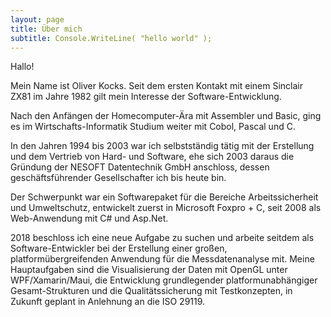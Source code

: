 ```yaml
---
layout: page
title: Über mich
subtitle: Console.WriteLine( "hello world" );
---
```


Hallo!

Mein Name ist Oliver Kocks. Seit dem ersten Kontakt mit einem Sinclair ZX81 im Jahre 1982 gilt mein Interesse der Software-Entwicklung.

Nach den Anfängen der Homecomputer-Ära mit Assembler und Basic, ging es im Wirtschafts-Informatik Studium weiter mit Cobol, Pascal und C.

In den Jahren 1994 bis 2003 war ich selbstständig tätig mit der Erstellung und dem Vertrieb von Hard- und Software, ehe sich 2003 daraus die Gründung der NESOFT Datentechnik GmbH anschloss, dessen geschäftsführender Gesellschafter ich bis heute bin. 

Der Schwerpunkt war ein Softwarepaket für die Bereiche Arbeitssicherheit und Umweltschutz, entwickelt zuerst in Microsoft Foxpro + C, seit 2008 als Web-Anwendung mit C# und Asp.Net.

2018 beschloss ich eine neue Aufgabe zu suchen und arbeite seitdem als Software-Entwickler bei der Erstellung einer großen, platformübergreifenden Anwendung für die Messdatenanalyse mit. Meine Hauptaufgaben sind die Visualisierung der Daten mit OpenGL unter WPF/Xamarin/Maui, die Entwicklung grundlegender platformunabhängiger Gesamt-Strukturen und die Qualitätssicherung mit Testkonzepten, in Zukunft geplant in Anlehnung an die ISO 29119.

 